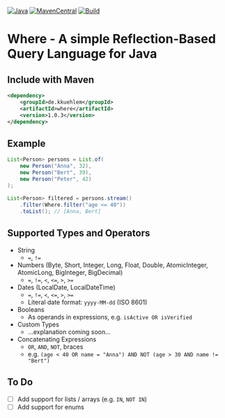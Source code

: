 [![Java](https://img.shields.io/badge/Java-%23ED8B00.svg?logo=openjdk&logoColor=white)](#)
[![MavenCentral](https://img.shields.io/maven-central/v/de.kkuehlem/where)](#)
[![Build](https://github.com/KKuehlem/Where/actions/workflows/maven.yml/badge.svg)](#)


# Where - A simple Reflection-Based Query Language for Java

## Include with Maven
```xml
<dependency>
    <groupId>de.kkuehlem</groupId>
    <artifactId>where</artifactId>
    <version>1.0.3</version>
</dependency>
```

## Example
```java
List<Person> persons = List.of(
    new Person("Anna", 32),
    new Person("Bert", 39),
    new Person("Peter", 42)
);
        
List<Person> filtered = persons.stream()
    .filter(Where.filter("age <= 40"))
    .toList(); // [Anna, Bert]
```

## Supported Types and Operators
* String
    * `=`, `!=`
* Numbers (Byte, Short, Integer, Long, Float, Double, AtomicInteger, AtomicLong, BigInteger, BigDecimal)
    * `=`, `!=`, `<`, `<=`, `>`, `>=`
* Dates (LocalDate, LocalDateTime)
    * `=`, `!=`, `<`, `<=`, `>`, `>=`
    * Literal date format: `yyyy-MM-dd` (ISO 8601)
* Booleans
    * As operands in expressions, e.g. `isActive OR isVerified`
* Custom Types
    * ...explanation coming soon...
* Concatenating Expressions
    * `OR`, `AND`, `NOT`, braces
    * e.g. `(age < 40 OR name = "Anna") AND NOT (age > 30 AND name != "Bert")`

## To Do
- [ ] Add support for lists / arrays (e.g. `IN`, `NOT IN`)
- [ ] Add support for enums